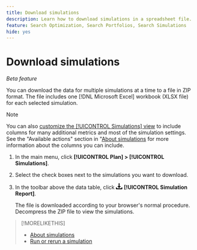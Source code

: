 ```yaml
---
title: Download simulations
description: Learn how to download simulations in a spreadsheet file.
feature: Search Optimization, Search Portfolios, Search Simulations
hide: yes
---
```

# Download simulations

*Beta feature*

You can download the data for multiple simulations at a time to a file in ZIP format. The file includes one [!DNL Microsoft Excel] workbook (XLSX file) for each selected simulation.

>[!NOTE]
>
>You can also [customize the [!UICONTROL Simulations] view](/help/search-social-commerce/common-tasks/data-views/custom-default-views-manage.md) to include columns for many additional metrics and most of the simulation settings. See the "Available actions" section in "[About simulations](simulation-about.md#simulations-actions) for more information about the columns you can include.

1. In the main menu, click **[!UICONTROL Plan] > [!UICONTROL Simulations]**.

1. Select the check boxes next to the simulations you want to download.

1. In the toolbar above the data table, click ![Download](/help/search-social-commerce/assets/download.png "Download") **[!UICONTROL Simulation Report]**.

   The file is downloaded according to your browser's normal procedure. Decompress the ZIP file to view the simulations.

>[!MORELIKETHIS]
>
>* [About simulations](simulation-about.md)
>* [Run or rerun a simulation](simulation-create.md)
